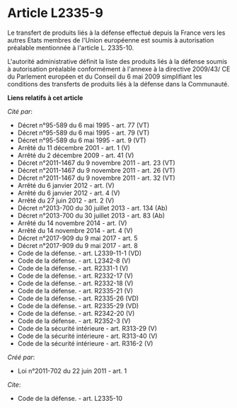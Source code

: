 # Article L2335-9

Le transfert de produits liés à la défense effectué depuis la France vers les autres Etats membres de l'Union européenne est
soumis à autorisation préalable mentionnée à l'article L. 2335-10. 

L'autorité administrative définit la liste des produits liés à la défense soumis à autorisation préalable conformément à
l'annexe à la directive 2009/43/ CE du Parlement européen et du Conseil du 6 mai 2009 simplifiant les conditions des
transferts de produits liés à la défense dans la Communauté.

**Liens relatifs à cet article**

_Cité par_:

  - Décret n°95-589 du 6 mai 1995 - art. 77 (VT)
  - Décret n°95-589 du 6 mai 1995 - art. 79 (VT)
  - Décret n°95-589 du 6 mai 1995 - art. 9 (VT)
  - Arrêté du 11 décembre 2001 - art. 1 (V)
  - Arrêté du 2 décembre 2009 - art. 41 (V)
  - Décret n°2011-1467 du 9 novembre 2011 - art. 23 (VT)
  - Décret n°2011-1467 du 9 novembre 2011 - art. 26 (VT)
  - Décret n°2011-1467 du 9 novembre 2011 - art. 32 (VT)
  - Arrêté du 6 janvier 2012 - art. (V)
  - Arrêté du 6 janvier 2012 - art. 4 (V)
  - Arrêté du 27 juin 2012 - art. 2 (V)
  - Décret n°2013-700 du 30 juillet 2013 - art. 134 (Ab)
  - Décret n°2013-700 du 30 juillet 2013 - art. 83 (Ab)
  - Arrêté du 14 novembre 2014 - art. (V)
  - Arrêté du 14 novembre 2014 - art. 4 (V)
  - Décret n°2017-909 du 9 mai 2017 - art. 5
  - Décret n°2017-909 du 9 mai 2017 - art. 8
  - Code de la défense. - art. L2339-11-1 (VD)
  - Code de la défense. - art. L2342-8 (V)
  - Code de la défense. - art. R2331-1 (V)
  - Code de la défense. - art. R2332-17 (V)
  - Code de la défense. - art. R2332-18 (V)
  - Code de la défense. - art. R2335-21 (V)
  - Code de la défense. - art. R2335-26 (VD)
  - Code de la défense. - art. R2335-29 (VD)
  - Code de la défense. - art. R2342-20 (V)
  - Code de la défense. - art. R2352-3 (V)
  - Code de la sécurité intérieure - art. R313-29 (V)
  - Code de la sécurité intérieure - art. R313-40 (V)
  - Code de la sécurité intérieure - art. R316-2 (V)

_Créé par_:

  - Loi n°2011-702 du 22 juin 2011 - art. 1

_Cite_:

  - Code de la défense. - art. L2335-10
